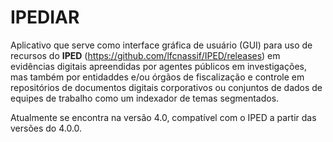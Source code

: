 # IPEDIAR

Aplicativo que serve como interface gráfica de usuário (GUI) para uso de recursos do **IPED** (https://github.com/lfcnassif/IPED/releases) em evidências digitais apreendidas por agentes públicos em investigações, mas também por entidaddes e/ou órgãos de fiscalização e controle em repositórios de documentos digitais corporativos ou conjuntos de dados de equipes de trabalho como um indexador de temas segmentados.

Atualmente se encontra na versão 4.0, compatível com o IPED a partir das versões do 4.0.0.
 

